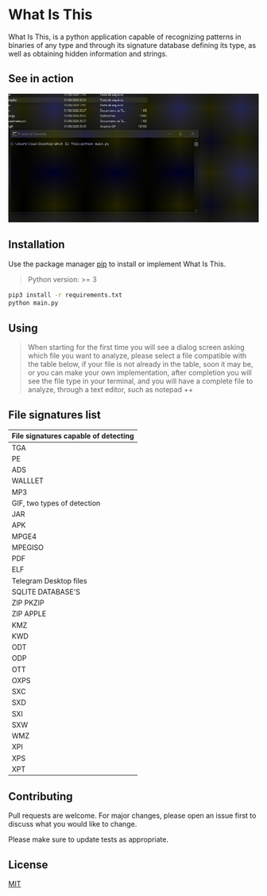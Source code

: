 # What Is This

What Is This, is a python application capable of recognizing patterns in binaries of any type and through its signature database defining its type, as well as obtaining hidden information and strings.

## See in action

![Action](https://raw.githubusercontent.com/keowu/whatisthis/master/exemples/default.gif)

## Installation

Use the package manager [pip](https://pip.pypa.io/en/stable/) to install or implement What Is This.

> Python version: >= 3

```bash
pip3 install -r requirements.txt
python main.py
```

## Using
> When starting for the first time you will see a dialog screen asking which file you want to analyze, please select a file compatible with the table below, if your file is not already in the table, soon it may be, or you can make your own implementation, after completion you will see the file type in your terminal, and you will have a complete file to analyze, through a text editor, such as notepad ++

## File signatures list

| File signatures capable of detecting |
| ------ |
| TGA| 
| PE | 
| ADS | 
| WALLLET |
| MP3|
| GIF, two types of detection| 
| JAR | 
| APK | 
| MPGE4 |
| MPEGISO | 
| PDF | 
| ELF | 
| Telegram Desktop files | 
| SQLITE DATABASE'S | 
| ZIP PKZIP |
| ZIP APPLE | 
| KMZ |
| KWD |
| ODT |
| ODP |
| OTT |
| OXPS |
| SXC |
| SXD |
| SXI |
| SXW |
| WMZ |
| XPI |
| XPS |
| XPT |

## Contributing
Pull requests are welcome. For major changes, please open an issue first to discuss what you would like to change.

Please make sure to update tests as appropriate.

## License
[MIT](https://choosealicense.com/licenses/mit/)
